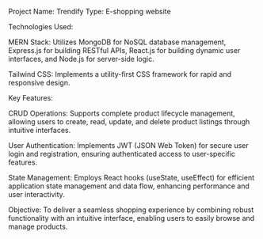 
Project Name: Trendify
Type: E-shopping website

Technologies Used:

MERN Stack: Utilizes MongoDB for NoSQL database management, Express.js for building RESTful APIs, React.js for building dynamic user interfaces, and Node.js for server-side logic.

Tailwind CSS: Implements a utility-first CSS framework for rapid and responsive design.

Key Features:

CRUD Operations: Supports complete product lifecycle management, allowing users to create, read, update, and delete product listings through intuitive interfaces.

User Authentication: Implements JWT (JSON Web Token) for secure user login and registration, ensuring authenticated access to user-specific features.

State Management: Employs React hooks (useState, useEffect) for efficient application state management and data flow, enhancing performance and user interactivity.

Objective:
To deliver a seamless shopping experience by combining robust functionality with an intuitive interface, enabling users to easily browse and manage products.
